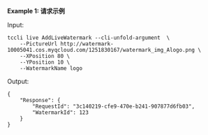 **Example 1: 请求示例**



Input: 

```
tccli live AddLiveWatermark --cli-unfold-argument  \
    --PictureUrl http://watermark-10005041.cos.myqcloud.com/1251830167/watermark_img_Alogo.png \
    --XPosition 80 \
    --YPosition 10 \
    --WatermarkName logo
```

Output: 
```
{
    "Response": {
        "RequestId": "3c140219-cfe9-470e-b241-907877d6fb03",
        "WatermarkId": 123
    }
}
```


